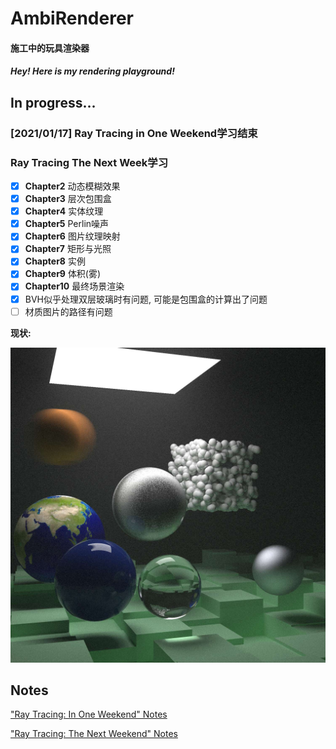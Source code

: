 ﻿# AmbiRenderer
#### 施工中的玩具渲染器

#### *Hey! Here is my rendering playground!*

## In progress...

### [2021/01/17] Ray Tracing in One Weekend学习结束

### Ray Tracing The Next Week学习

- [x] **Chapter2** 动态模糊效果
- [x] **Chapter3** 层次包围盒
- [x] **Chapter4** 实体纹理
- [x] **Chapter5** Perlin噪声
- [x] **Chapter6** 图片纹理映射
- [x] **Chapter7** 矩形与光照
- [x] **Chapter8** 实例
- [x] **Chapter9** 体积(雾)
- [x] **Chapter10** 最终场景渲染
- [x] BVH似乎处理双层玻璃时有问题, 可能是包围盒的计算出了问题
- [ ] 材质图片的路径有问题

**现状:**

![Result](./doc/Results/Ray_Tracing_The_Next_Week/Chapter10.jpg)

## Notes

["Ray Tracing: In One Weekend" Notes](./doc/Notes/Ray_Tracing_in_One_Weekend/README.md)

["Ray Tracing: The Next Weekend" Notes](./doc/Notes/Ray_Tracing_The_Next_Week/README.md)